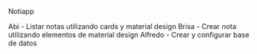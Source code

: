 Notiapp

Abi - Listar notas utilizando cards y material design
Brisa - Crear nota utilizando elementos de material design
Alfredo - Crear y configurar base de datos

